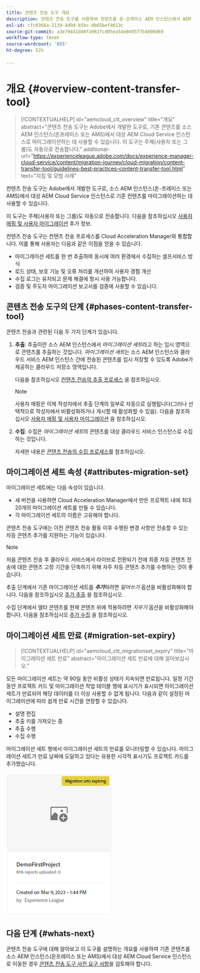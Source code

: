 ```yaml
---
title: 콘텐츠 전송 도구 개요
description: 컨텐츠 전송 도구를 사용하여 컨텐츠를 온-프레미스 AEM 인스턴스에서 AEM as a Cloud Service으로 전송하는 방법에 대해 알아봅니다
exl-id: cfc0366a-2139-4d9d-b5bc-0b65bef4013c
source-git-commit: a3e79441d46fa961fcd05ea54e84957754890d69
workflow-type: tm+mt
source-wordcount: '655'
ht-degree: 52%

---
```


# 개요 {#overview-content-transfer-tool}

>[!CONTEXTUALHELP]
>id="aemcloud_ctt_overview"
>title="개요"
>abstract="콘텐츠 전송 도구는 Adobe에서 개발한 도구로, 기존 콘텐츠를 소스 AEM 인스턴스(온프레미스 또는 AMS)에서 대상 AEM Cloud Service 인스턴스로 마이그레이션하는 데 사용할 수 있습니다. 이 도구는 주체(사용자 또는 그룹)도 자동으로 전송합니다."
>additional-url="https://experienceleague.adobe.com/docs/experience-manager-cloud-service/content/migration-journey/cloud-migration/content-transfer-tool/guidelines-best-practices-content-transfer-tool.html" text="지침 및 모범 사례"

컨텐츠 전송 도구는 Adobe에서 개발한 도구로, 소스 AEM 인스턴스(온-프레미스 또는 AMS)에서 대상 AEM Cloud Service 인스턴스로 기존 컨텐츠를 마이그레이션하는 데 사용할 수 있습니다.

이 도구는 주체(사용자 또는 그룹)도 자동으로 전송합니다.  다음을 참조하십시오 [사용자 매핑 및 사용자 마이그레이션](/help/journey-migration/content-transfer-tool/using-content-transfer-tool/user-mapping-and-migration.md) 추가 정보.

컨텐츠 전송 도구는 컨텐츠 전송 프로세스를 Cloud Acceleration Manager와 통합합니다. 이를 통해 사용자는 다음과 같은 이점을 얻을 수 있습니다.

* 마이그레이션 세트를 한 번 추출하여 동시에 여러 환경에서 수집하는 셀프서비스 방식
* 로드 상태, 보호 기능 및 오류 처리를 개선하여 사용자 경험 개선
* 수집 로그는 유지되고 문제 해결에 항시 사용 가능합니다.
* 검증 및 주도자 마이그레이션 보고서를 검증에 사용할 수 있습니다.

## 콘텐츠 전송 도구의 단계 {#phases-content-transfer-tool}

콘텐츠 전송과 관련된 다음 두 가지 단계가 있습니다.

1. **추출**: 추출이란 소스 AEM 인스턴스에서 *마이그레이션 세트*&#x200B;라고 하는 임시 영역으로 콘텐츠를 추출하는 것입니다. *마이그레이션 세트*&#x200B;는 소스 AEM 인스턴스와 클라우드 서비스 AEM 인스턴스 간에 전송된 콘텐츠를 임시 저장할 수 있도록 Adobe가 제공하는 클라우드 저장소 영역입니다.

   다음을 참조하십시오 [컨텐츠 전송의 추출 프로세스](/help/journey-migration/content-transfer-tool/using-content-transfer-tool/extracting-content.md) 을 참조하십시오.

   >[!NOTE]
   >사용자 매핑은 이제 작성자에서 추출 단계의 일부로 자동으로 실행됩니다(그러나 선택적으로 작성자에서 비활성화하거나 게시할 때 활성화할 수 있음). 다음을 참조하십시오 [사용자 매핑 및 사용자 마이그레이션](/help/journey-migration/content-transfer-tool/using-content-transfer-tool/user-mapping-and-migration.md) 을 참조하십시오.

1. **수집**: 수집은 *마이그레이션 세트*&#x200B;의 콘텐츠를 대상 클라우드 서비스 인스턴스로 수집하는 것입니다.

   자세한 내용은 [콘텐츠 전송의 수집 프로세스](/help/journey-migration/content-transfer-tool/using-content-transfer-tool/ingesting-content.md)를 참조하십시오.

## 마이그레이션 세트 속성 {#attributes-migration-set}

마이그레이션 세트에는 다음 속성이 있습니다.

* 새 버전을 사용하면 Cloud Acceleration Manager에서 만든 프로젝트 내에 최대 20개의 마이그레이션 세트를 만들 수 있습니다.
* 각 마이그레이션 세트의 이름은 고유해야 합니다.

콘텐츠 전송 도구에는 이전 콘텐츠 전송 활동 이후 수행된 변경 사항만 전송할 수 있는 차등 콘텐츠 추가를 지원하는 기능이 있습니다.

>[!NOTE]
>처음 콘텐츠 전송 후 클라우드 서비스에서 라이브로 전환되기 전에 최종 차등 콘텐츠 전송에 대한 콘텐츠 고정 기간을 단축하기 위해 자주 차등 콘텐츠 추가를 수행하는 것이 좋습니다.

추출 단계에서 기존 마이그레이션 세트를 ***추가***&#x200B;하려면 *덮어쓰기* 옵션을 비활성화해야 합니다. 다음을 참조하십시오 [추가 추출](/help/journey-migration/content-transfer-tool/using-content-transfer-tool/extracting-content.md#top-up-extraction-process) 을 참조하십시오.

수집 단계에서 델타 콘텐츠를 현재 콘텐츠 위에 적용하려면 *지우기* 옵션을 비활성화해야 합니다. 다음을 참조하십시오 [추가 수집](/help/journey-migration/content-transfer-tool/using-content-transfer-tool/ingesting-content.md#top-up-ingestion-process) 을 참조하십시오.

## 마이그레이션 세트 만료 {#migration-set-expiry}

>[!CONTEXTUALHELP]
>id="aemcloud_ctt_migrationset_expiry"
>title="마이그레이션 세트 만료"
>abstract="마이그레이션 세트 만료에 대해 알아보십시오."

모든 마이그레이션 세트는 약 90일 동안 비활성 상태가 지속되면 만료됩니다. 일정 기간 동안 프로젝트 카드 및 마이그레이션 작업 테이블 행에 표시기가 표시되면 마이그레이션 세트가 만료되어 해당 데이터를 더 이상 사용할 수 없게 됩니다. 다음과 같이 설정된 마이그레이션에 따라 쉽게 만료 시간을 연장할 수 있습니다.

* 설명 편집
* 추출 키를 가져오는 중
* 추출 수행
* 수집 수행

마이그레이션 세트 행에서 마이그레이션 세트의 만료를 모니터링할 수 있습니다. 마이그레이션 세트가 만료 날짜에 도달하고 있다는 유용한 시각적 표시기도 프로젝트 카드를 추가했습니다.

![이미지](/help/journey-migration/content-transfer-tool/assets-ctt/cttcam29.png)


## 다음 단계 {#whats-next}

콘텐츠 전송 도구에 대해 알아보고 이 도구를 설명하는 개요를 사용하여 기존 콘텐츠를 소스 AEM 인스턴스(온프레미스 또는 AMS)에서 대상 AEM Cloud Service 인스턴스로 이동한 경우 [콘텐츠 전송 도구 사전 요구 사항](/help/journey-migration/content-transfer-tool/using-content-transfer-tool/prerequisites-content-transfer-tool.md)을 검토해야 합니다.
